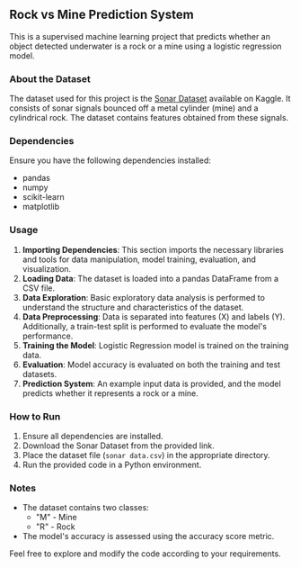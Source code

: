 ## Rock vs Mine Prediction System

This is a supervised machine learning project that predicts whether an object detected underwater is a rock or a mine using a logistic regression model.

### About the Dataset
The dataset used for this project is the [Sonar Dataset](https://www.kaggle.com/datasets/mayurdalvi/sonar-mine-dataset) available on Kaggle. It consists of sonar signals bounced off a metal cylinder (mine) and a cylindrical rock. The dataset contains features obtained from these signals.

### Dependencies
Ensure you have the following dependencies installed:
- pandas
- numpy
- scikit-learn
- matplotlib

### Usage
1. **Importing Dependencies**: This section imports the necessary libraries and tools for data manipulation, model training, evaluation, and visualization.
2. **Loading Data**: The dataset is loaded into a pandas DataFrame from a CSV file.
3. **Data Exploration**: Basic exploratory data analysis is performed to understand the structure and characteristics of the dataset.
4. **Data Preprocessing**: Data is separated into features (X) and labels (Y). Additionally, a train-test split is performed to evaluate the model's performance.
5. **Training the Model**: Logistic Regression model is trained on the training data.
6. **Evaluation**: Model accuracy is evaluated on both the training and test datasets.
7. **Prediction System**: An example input data is provided, and the model predicts whether it represents a rock or a mine.

### How to Run
1. Ensure all dependencies are installed.
2. Download the Sonar Dataset from the provided link.
3. Place the dataset file (`sonar data.csv`) in the appropriate directory.
4. Run the provided code in a Python environment.

### Notes
- The dataset contains two classes:
  - "M" - Mine
  - "R" - Rock
- The model's accuracy is assessed using the accuracy score metric.

Feel free to explore and modify the code according to your requirements.
